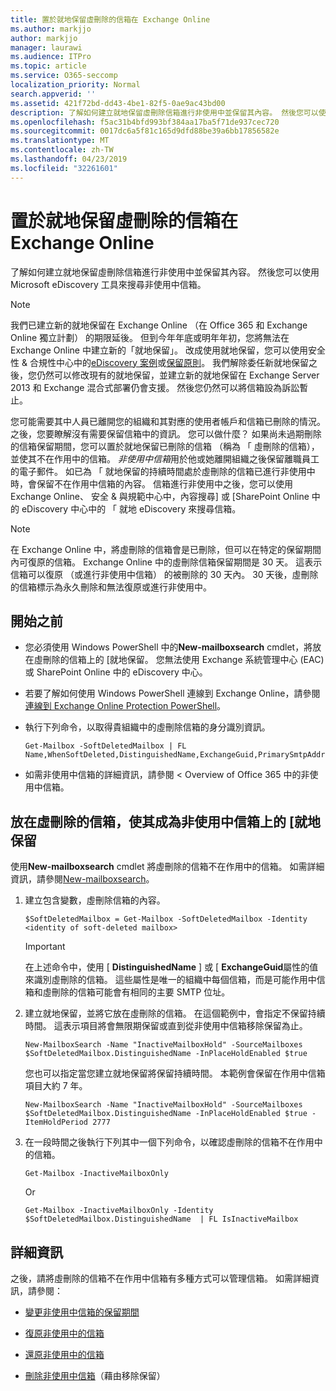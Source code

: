 ```yaml
---
title: 置於就地保留虛刪除的信箱在 Exchange Online
ms.author: markjjo
author: markjjo
manager: laurawi
ms.audience: ITPro
ms.topic: article
ms.service: O365-seccomp
localization_priority: Normal
search.appverid: ''
ms.assetid: 421f72bd-dd43-4be1-82f5-0ae9ac43bd00
description: 了解如何建立就地保留虛刪除信箱進行非使用中並保留其內容。 然後您可以使用 Microsoft eDiscovery 工具來搜尋非使用中信箱。
ms.openlocfilehash: f5ac31b4bfd993bf384aa17ba5f71de937cec720
ms.sourcegitcommit: 0017dc6a5f81c165d9dfd88be39a6bb17856582e
ms.translationtype: MT
ms.contentlocale: zh-TW
ms.lasthandoff: 04/23/2019
ms.locfileid: "32261601"
---
```

# <a name="put-an-in-place-hold-on-a-soft-deleted-mailbox-in-exchange-online"></a>置於就地保留虛刪除的信箱在 Exchange Online

了解如何建立就地保留虛刪除信箱進行非使用中並保留其內容。 然後您可以使用 Microsoft eDiscovery 工具來搜尋非使用中信箱。
  
> [!NOTE]
> 我們已建立新的就地保留在 Exchange Online （在 Office 365 和 Exchange Online 獨立計劃） 的期限延後。 但到今年年底或明年年初，您將無法在 Exchange Online 中建立新的「就地保留」。 改成使用就地保留，您可以使用安全性 & 合規性中心中的[eDiscovery 案例](https://go.microsoft.com/fwlink/?linkid=780738)或[保留原則](https://go.microsoft.com/fwlink/?linkid=827811)。 我們解除委任新就地保留之後，您仍然可以修改現有的就地保留，並建立新的就地保留在 Exchange Server 2013 和 Exchange 混合式部署仍會支援。 然後您仍然可以將信箱設為訴訟暫止。 
  
您可能需要其中人員已離開您的組織和其對應的使用者帳戶和信箱已刪除的情況。 之後，您要瞭解沒有需要保留信箱中的資訊。 您可以做什麼？ 如果尚未過期刪除的信箱保留期間，您可以置於就地保留已刪除的信箱 （稱為 「 虛刪除的信箱），並使其不在作用中的信箱。 *非使用中信箱*用於他或她離開組織之後保留離職員工的電子郵件。 如已為 「 就地保留的持續時間處於虛刪除的信箱已進行非使用中時，會保留不在作用中信箱的內容。 信箱進行非使用中之後，您可以使用 Exchange Online、 安全 & 與規範中心中，內容搜尋] 或 [SharePoint Online 中的 eDiscovery 中心中的 「 就地 eDiscovery 來搜尋信箱。 
  
> [!NOTE]
> 在 Exchange Online 中，將虛刪除的信箱會是已刪除，但可以在特定的保留期間內可復原的信箱。 Exchange Online 中的虛刪除信箱保留期間是 30 天。 這表示信箱可以復原 （或進行非使用中信箱） 的被刪除的 30 天內。 30 天後，虛刪除的信箱標示為永久刪除和無法復原或進行非使用中。 
  
## <a name="before-you-begin"></a>開始之前

- 您必須使用 Windows PowerShell 中的**New-mailboxsearch** cmdlet，將放在虛刪除的信箱上的 [就地保留。 您無法使用 Exchange 系統管理中心 (EAC) 或 SharePoint Online 中的 eDiscovery 中心。 
    
- 若要了解如何使用 Windows PowerShell 連線到 Exchange Online，請參閱[連線到 Exchange Online Protection PowerShell](https://go.microsoft.com/fwlink/p/?linkid=396554)。
    
- 執行下列命令，以取得貴組織中的虛刪除信箱的身分識別資訊。 
    
  ```
  Get-Mailbox -SoftDeletedMailbox | FL Name,WhenSoftDeleted,DistinguishedName,ExchangeGuid,PrimarySmtpAddress
  ```

- 如需非使用中信箱的詳細資訊，請參閱 < <b0>Overview of Office 365 中的非使用中信箱</b0>。
    
## <a name="put-an-in-place-hold-on-a-soft-deleted-mailbox-to-make-it-an-inactive-mailbox"></a>放在虛刪除的信箱，使其成為非使用中信箱上的 [就地保留

使用**New-mailboxsearch** cmdlet 將虛刪除的信箱不在作用中的信箱。 如需詳細資訊，請參閱[New-mailboxsearch](http://technet.microsoft.com/library/74303b47-bb49-407c-a43b-590356eae35c.aspx)。
  
1. 建立包含變數，虛刪除信箱的內容。 
    
   ```
   $SoftDeletedMailbox = Get-Mailbox -SoftDeletedMailbox -Identity <identity of soft-deleted mailbox>
   ```

    > [!IMPORTANT]
    > 在上述命令中，使用 [ **DistinguishedName** ] 或 [ **ExchangeGuid**屬性的值來識別虛刪除的信箱。 這些屬性是唯一的組織中每個信箱，而是可能作用中信箱和虛刪除的信箱可能會有相同的主要 SMTP 位址。 
  
2. 建立就地保留，並將它放在虛刪除的信箱。 在這個範例中，會指定不保留持續時間。 這表示項目將會無限期保留或直到從非使用中信箱移除保留為止。
    
   ```
   New-MailboxSearch -Name "InactiveMailboxHold" -SourceMailboxes $SoftDeletedMailbox.DistinguishedName -InPlaceHoldEnabled $true
    ```
   您也可以指定當您建立就地保留將保留持續時間。 本範例會保留在作用中信箱項目大約 7 年。
    
   ```
   New-MailboxSearch -Name "InactiveMailboxHold" -SourceMailboxes $SoftDeletedMailbox.DistinguishedName -InPlaceHoldEnabled $true -ItemHoldPeriod 2777
   ```

3. 在一段時間之後執行下列其中一個下列命令，以確認虛刪除的信箱不在作用中的信箱。
    
   ```
   Get-Mailbox -InactiveMailboxOnly
   ```

    Or
    
   ```
   Get-Mailbox -InactiveMailboxOnly -Identity $SoftDeletedMailbox.DistinguishedName  | FL IsInactiveMailbox
   ```

## <a name="more-information"></a>詳細資訊

之後，請將虛刪除的信箱不在作用中信箱有多種方式可以管理信箱。 如需詳細資訊，請參閱：
  
- [變更非使用中信箱的保留期間](change-the-hold-duration-for-an-inactive-mailbox.md)
    
- [復原非使用中的信箱](recover-an-inactive-mailbox.md)
    
- [還原非使用中的信箱](restore-an-inactive-mailbox.md)
    
- [刪除非使用中信箱](delete-an-inactive-mailbox.md)（藉由移除保留）
